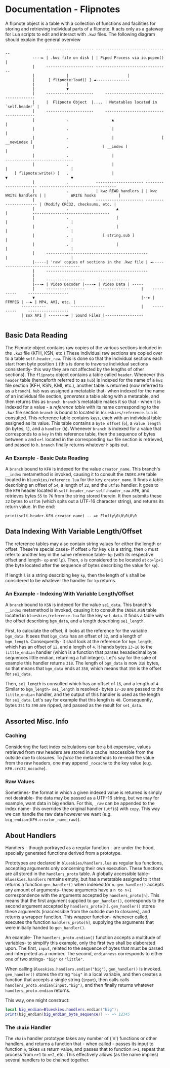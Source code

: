 # Documentation - Flipnotes
A flipnote object is a table with a collection of functions and facilities
for storing and retrieving individual parts of a flipnote. It acts only as a
gateway for Lua scripts to edit and interact with `.kwz` files.
The following diagram should explain the general overview
```
                  --------------------- --------------------------------
            ----► | .kwz file on disk | | Piped Process via io.popen() |
            |     --------------------- --------------------------------
            |              |                          |
            |      [ flipnote:load() ] ◄---------------
            |              |
            |              ▼
            |     ---------------------     ---------------------------------------
            |     |  Flipnote Object  |.... | Metatables located in `self.header` |
            |     ---------------------     ---------------------------------------
            |              .                   ▲                           |
            |              .                   |                           |
            |              .                   |                     [ __newindex ]
            |              .               [ __index ]                     |
            |              .                   |                         ------------------------------
            |              .                   |                         |                            |
    [ flipnote:write() ]   .                   |                         ▼                            ▼
            |              .            --------------------- ---------------------- ----------------------------------
            |              .            | kwz READ handlers | | kwz WRITE handlers | |           WRITE hooks          |
            |              .            --------------------- ---------------------- | (Modify CRC32, checksums, etc. |
            |              .                     ▲                       |           ----------------------------------
            |              .                     |                       |                            |
            |              .                     |                       |                            |
            |              .               [ string.sub ]                |                            |
            |              .                     |                       |                            |
            |     ---------------------------------------------          |                            |
            |-----| 'raw' copies of sections in the .kwz file | ◄--------------------------------------
            |     ---------------------------------------------
            |
            |     -----------------      --------------
            |---► | Video Decoder |----► | Video Data | -----
            |     -----------------      --------------     |    ----------     ------------------
            ▼                                               |--► | FFMPEG | --► | MP4, AVI, etc. |
       -----------           ---------------                |    ----------     ------------------
       | sox API | --------► | Sound Files |-----------------
       -----------           ---------------
```
## Basic Data Reading
The Flipnote object contains raw copies of the various sections included in
the `.kwz` file (KFH, KSN, etc.) These individual raw sections are copied over
to a table `self.header_raw`. This is done so that the individual sections
each start from byte position `1` (this is done to traverse individual
sections consistently- this way they are not affected by the lengths of
other sections). The `flipnote` object contains a table called `header`.
Whenever this `header` table (henceforth referred to as `hub`) is indexed for the name of a `kwz` file section
(KFH, KSN, KMI, etc.), another table is returned (now referred to as a
`branch`). `hub` was assigned a metatable that- when indexed for the name of
an individual file section, _generates_ a table along with a metatable, and
then returns this as `branch`. `branch`'s metatable makes it so that - when
it is indexed for a value - a _reference table_ with its name corresponding
to the `.kwz` file section `branch` is bound to located in `blueskies/reference.lua`
is consulted. This reference table contains `keys`, each with an individual
table assigned as its value. This table contains a `byte offset` (`o`), a `value
length` (in bytes, `l`), and a `handler` (`h`). Whenever `branch` is indexed for a
value that corresponds to a `key` in this reference table, then the sequence
of bytes between `o` and `o+l` located in the corresponding `kwz` file
section is retrieved, and passed to `h`. `branch` finally returns whatever `h` spits out.

### An Example - Basic Data Reading
A `branch` bound to `KFH` is indexed for the value `creator_name`. This
branch's `__index` metamethod is invoked, causing it to consult the
`INDEX.KFH` table located in `blueskies/reference.lua` for the key `creator_name`.
It finds a table describing an offset of `54`, a length of `22`, and the
`utf16` handler. It goes to the `KFH` header located in `self.header_raw`-
`self.header_raw.KFH`, and retrieves bytes `55` to `76` from the string
stored therein. It then submits these `22` bytes to `utf16` (which spits out
a UTF-16 character string), and returns its return value. In the end:
```
print(self.header.KFH.creator_name) -- => Fluffy\0\0\0\0\0
```

## Data Indexing With Variable Length/Offset
The reference tables may also contain string values for either the length or
offset. These're special cases- If offset `o` for key `k` is a string, then
`o` must refer to another key in the same reference table- `kp` (with its
respective offset and length- `op` and `lp`). Then, `o` is considered to be
located at `op+lp+1` (the byte located after the sequence of bytes
describing the value for `kp`).

If length `l` is a string describing key `kp`, then the length of `k` shall be considered
to be whatever the handler for `kp` returns. 

### An Example - Indexing With Variable Length/Offset
A `branch` bound to `KSN` is indexed for the value `se1_data`. This branch's
`__index` metamethod is invoked, causing it to consult the `INDEX.KSN` table
located in `blueskies/reference.lua` for the key `se1_data`. It finds a table with
the offset describing `bgm_data`, and a length describing `se1_length`.

First, to calculate the offset, it looks at the reference for the variable
`bgm_data`. It sees that `bgm_data` has an offset of `32`, and a length of
`bgm_length`. Consequently- it shall look at the reference for `bgm_length`,
which has an offset of `12`, and a length of `4`. It hands bytes `13-16` to
the `little_endian` handler (which is a function that parses hexadecimal
byte sequences little endian, returning a full integer). Let's say for the
sake of example this handler returns `318`. The length of `bgm_data` is now
`318` bytes, so that means that `bgm_data` ends at `350`, which means that
`350` is the offset for `se1_data`.

Then, `se1_length` is consulted which has an offset of `16`, and a length
of `4`. Similar to `bgm_length`- `se1_length` is resolved- bytes `17-20` are
passed to the `little_endian` handler, and the output of this handler is
used as the length for `se1_data`. Let's say for example that this length is
`40`. Consequently, bytes `351` to `390` are ripped, and passed as the
result for `se1_data`.

## Assorted Misc. Info
### Caching
Considering the fact index calculations can be a bit expensive, values
retrieved from raw headers are stored in a cache inaccessible from the
outside due to closures. To _force_ the metamethods to re-read the value
from the raw headers, one may append `_nocache` to the key value (e.g.
`KFH.crc32_nocache`).

### Raw Values
Sometimes- the format in which a given indexed value is returned is simply
not desirable- the data may be passed as a UTF-16 string, but we may for
example, want data in big endian. For this, `_raw` can be appended to the
index name- this overrides the original handler (`utf16`) with `copy`. This
way we can handle the raw data however we want (e.g.
`big_endian(KFH.creator_name_raw)`).

## About Handlers
Handlers - though portrayed as a regular function - are under the hood,
specially generated functions derived from a prototype.

Prototypes are declared in `blueskies/handlers.lua` as regular lua functions,
accepting arguments only concerning their own execution. These functions are
all stored in the `handlers_proto` table. A globally accessible table-
`Blueskies.handlers` remains empty, but has a metatable assigned to it that returns a
function `gen_handler()` when indexed for `n`.
`gen_handler()` accepts any amount of arguments- these arguments have a
`n to n+1` correspondence with the arguments accepted by
`handlers_proto[h]`. This means that the first argument supplied to
`gen_handler()`, corresponds to the second argument accepted by
`handlers_proto[h]`.
`gen_handler()` stores these arguments (inaccessible from the outside due to closures), and returns a wrapper function. This
wrapper function- whenever called, executes the function
`handlers_proto[h]`, supplying the arguments that were initially handed to
`gen_handler()`.

An example- The `handlers_proto.endian()` function accepts a multitude of
variables- to simplify this example, only the first two shall be elaborated
upon. The first, `input`, related to the sequence of bytes that must be
parsed and interpreted as a number. The second, `endianness` corresponds to
either one of two strings- `"big"` or `"little"`.

When calling `Blueskies.handlers.endian("big")`, `gen_handler()` is invoked.
`gen_handler()` stores the string `"big"` in a local variable, and then
creates a function that accepts a single string (`input`), then calls 
calls `handlers_proto.endian(input,"big")`, and then finally returns
whatever `handlers_proto.endian` returns.

This way, one might construct:
```lua
local big_endian=Blueskies.handlers.endian("big");
print(big_endian(big_endian_byte_sequence)) -- => 12345
```

### The `chain` Handler
The `chain` handler prototype takes any number of ('n') functions or other
handlers, and returns a function that - when called - passes its input to
function `n`, takes `n`s return value, and passes that to function `n+1`,
repeat that process from `n+1` to `n+2`, etc. This effectively allows (as
the name implies) several handlers to be chained together.
